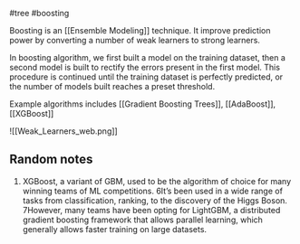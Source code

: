 #tree #boosting 

Boosting is an [[Ensemble Modeling]] technique. It improve prediction power by converting a number of weak learners to strong learners.

In boosting algorithm, we first built a model on the training dataset, then a second model is built to rectify the errors present in the first model. This procedure is continued until the training dataset is perfectly predicted, or the number of models built reaches a preset threshold.

Example algorithms includes [[Gradient Boosting Trees]], [[AdaBoost]], [[XGBoost]]

![[Weak_Learners_web.png]]

## Random notes
1. XGBoost, a variant of GBM, used to be the algorithm of choice for many winning teams of ML competitions. 6It’s been used in a wide range of tasks from classification, ranking, to the discovery of the Higgs Boson. 7However, many teams have been opting for LightGBM, a distributed gradient boosting framework that allows parallel learning, which generally allows faster training on large datasets.
